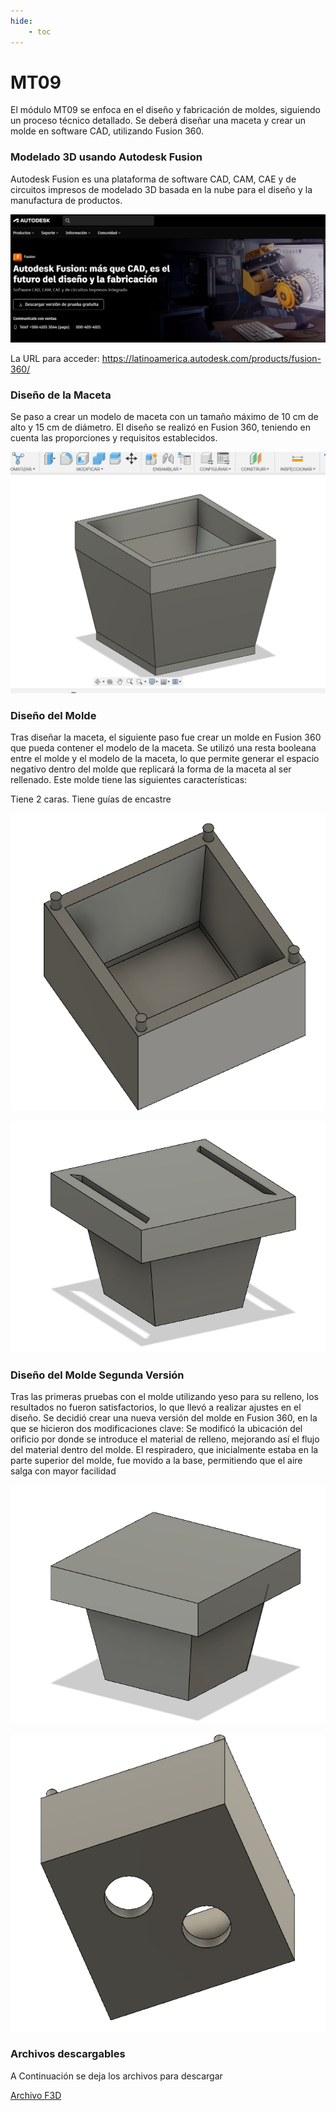 ```yaml
---
hide:
    - toc
---
```


# MT09

El módulo MT09 se enfoca en el diseño y fabricación de moldes, siguiendo un proceso técnico detallado. Se deberá diseñar una maceta y crear un molde en software CAD, utilizando Fusion 360.

### Modelado 3D usando Autodesk Fusion 

Autodesk Fusion es una plataforma de software CAD, CAM, CAE y de circuitos impresos de modelado 3D basada en la nube para el diseño y la manufactura de productos.

![](../images/MT02/image_MT02_4.png)

La URL para acceder: https://latinoamerica.autodesk.com/products/fusion-360/


### Diseño de la Maceta

Se paso a crear un modelo de maceta con un tamaño máximo de 10 cm de alto y 15 cm de diámetro. El diseño se realizó en Fusion 360, teniendo en cuenta las proporciones y requisitos establecidos.

![](../images/MT09/image_00.png)

### Diseño del Molde

Tras diseñar la maceta, el siguiente paso fue crear un molde en Fusion 360 que pueda contener el modelo de la maceta. Se utilizó una resta booleana entre el molde y el modelo de la maceta, lo que permite generar el espacio negativo dentro del molde que replicará la forma de la maceta al ser rellenado. Este molde tiene las siguientes características: 

Tiene 2 caras.
Tiene guías de encastre

![](../images/MT09/image_01.png)

![](../images/MT09/image_02.png)

### Diseño del Molde Segunda Versión

Tras las primeras pruebas con el molde utilizando yeso para su relleno, los resultados no fueron satisfactorios, lo que llevó a realizar ajustes en el diseño. Se decidió crear una nueva versión del molde en Fusion 360, en la que se hicieron dos modificaciones clave: Se modificó la ubicación del orificio por donde se introduce el material de relleno, mejorando así el flujo del material dentro del molde. El respiradero, que inicialmente estaba en la parte superior del molde, fue movido a la base, permitiendo que el aire salga con mayor facilidad

![](../images/MT09/image_03.png)

![](../images/MT09/image_04.png)



### Archivos descargables

A Continuación se deja los archivos para descargar

[Archivo F3D](https://drive.google.com/drive/folders/1ib2ajf_Oh1cTbQ6Vc9KOY-QcjMgiFId8?usp=sharing)

